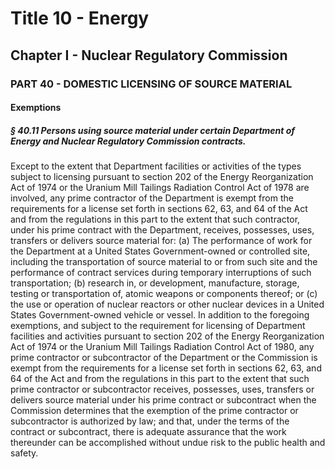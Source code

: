 
# Title 10 - Energy
## Chapter I - Nuclear Regulatory Commission
### PART 40 - DOMESTIC LICENSING OF SOURCE MATERIAL
#### Exemptions
##### § 40.11 Persons using source material under certain Department of Energy and Nuclear Regulatory Commission contracts.

Except to the extent that Department facilities or activities of the types subject to licensing pursuant to section 202 of the Energy Reorganization Act of 1974 or the Uranium Mill Tailings Radiation Control Act of 1978 are involved, any prime contractor of the Department is exempt from the requirements for a license set forth in sections 62, 63, and 64 of the Act and from the regulations in this part to the extent that such contractor, under his prime contract with the Department, receives, possesses, uses, transfers or delivers source material for: (a) The performance of work for the Department at a United States Government-owned or controlled site, including the transportation of source material to or from such site and the performance of contract services during temporary interruptions of such transportation; (b) research in, or development, manufacture, storage, testing or transportation of, atomic weapons or components thereof; or (c) the use or operation of nuclear reactors or other nuclear devices in a United States Government-owned vehicle or vessel. In addition to the foregoing exemptions, and subject to the requirement for licensing of Department facilities and activities pursuant to section 202 of the Energy Reorganization Act of 1974 or the Uranium Mill Tailings Radiation Control Act of 1980, any prime contractor or subcontractor of the Department or the Commission is exempt from the requirements for a license set forth in sections 62, 63, and 64 of the Act and from the regulations in this part to the extent that such prime contractor or subcontractor receives, possesses, uses, transfers or delivers source material under his prime contract or subcontract when the Commission determines that the exemption of the prime contractor or subcontractor is authorized by law; and that, under the terms of the contract or subcontract, there is adequate assurance that the work thereunder can be accomplished without undue risk to the public health and safety.
